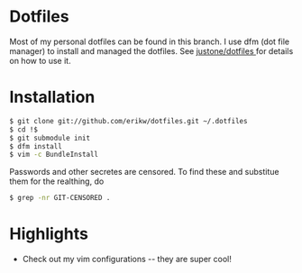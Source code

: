 # Dotfiles

Most of my personal dotfiles can be found in this branch. I use dfm (dot file manager) to install and managed the dotfiles. See [ justone/dotfiles ](https://github.com/justone/dotfiles) for details on how to use it.

# Installation

```bash
$ git clone git://github.com/erikw/dotfiles.git ~/.dotfiles
$ cd !$
$ git submodule init
$ dfm install
$ vim -c BundleInstall
```

Passwords and other secretes are censored. To find these and substitue them for the realthing, do

```bash
$ grep -nr GIT-CENSORED .
```

# Highlights

 * Check out my vim configurations -- they are super cool!

